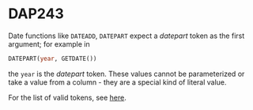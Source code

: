 ﻿# DAP243

Date functions like `DATEADD`, `DATEPART` expect a *datepart* token as the first argument; for example in

``` sql
DATEPART(year, GETDATE())
```

the `year` is the *datepart* token. These values cannot be parameterized or take a value
from a column - they are a special kind of literal value.

For the list of valid tokens, see [here](https://learn.microsoft.com/sql/t-sql/functions/dateadd-transact-sql).